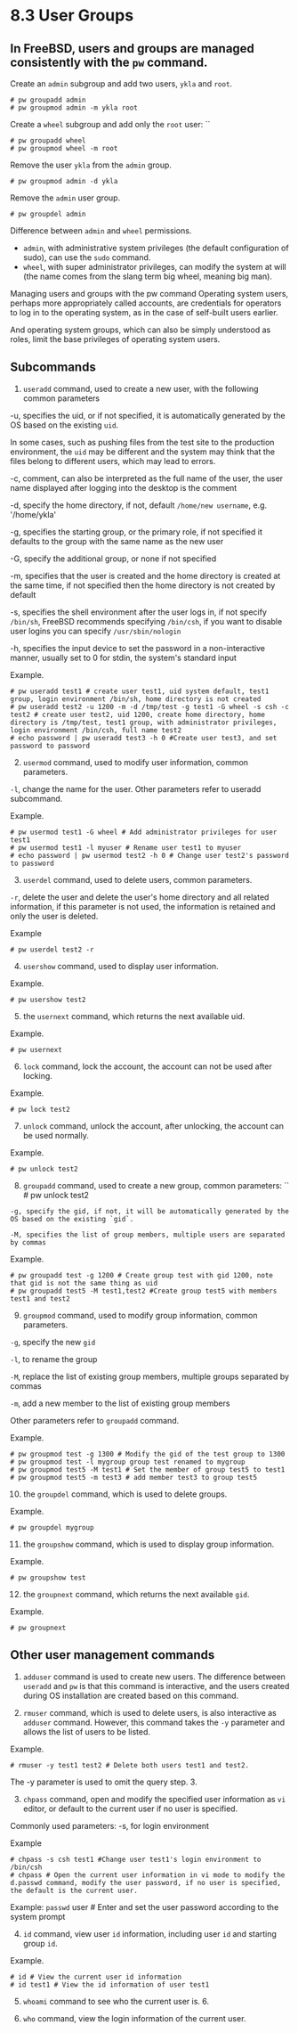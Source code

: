 # 8.3 User Groups

## In FreeBSD, users and groups are managed consistently with the `pw` command.

Create an `admin` subgroup and add two users, `ykla` and `root`.

```
# pw groupadd admin
# pw groupmod admin -m ykla root
```

Create a `wheel` subgroup and add only the `root` user: ``

```
# pw groupadd wheel
# pw groupmod wheel -m root
```

Remove the user `ykla` from the `admin` group.

```
# pw groupmod admin -d ykla
```

Remove the `admin` user group.

```
# pw groupdel admin
```

Difference between `admin` and `wheel` permissions.

- `admin`, with administrative system privileges (the default configuration of sudo), can use the `sudo` command.
- `wheel`, with super administrator privileges, can modify the system at will (the name comes from the slang term big wheel, meaning big man).

Managing users and groups with the pw command Operating system users, perhaps more appropriately called accounts, are credentials for operators to log in to the operating system, as in the case of self-built users earlier.

And operating system groups, which can also be simply understood as roles, limit the base privileges of operating system users.


## Subcommands
1. `useradd` command, used to create a new user, with the following common parameters 


-u, specifies the uid, or if not specified, it is automatically generated by the OS based on the existing `uid`.

In some cases, such as pushing files from the test site to the production environment, the `uid` may be different and the system may think that the files belong to different users, which may lead to errors.

-c, comment, can also be interpreted as the full name of the user, the user name displayed after logging into the desktop is the comment

-d, specify the home directory, if not, default `/home/new username`, e.g. '/home/ykla'

-g, specifies the starting group, or the primary role, if not specified it defaults to the group with the same name as the new user

-G, specify the additional group, or none if not specified

-m, specifies that the user is created and the home directory is created at the same time, if not specified then the home directory is not created by default

-s, specifies the shell environment after the user logs in, if not specify `/bin/sh`, FreeBSD recommends specifying `/bin/csh`, if you want to disable user logins you can specify `/usr/sbin/nologin`

-h, specifies the input device to set the password in a non-interactive manner, usually set to 0 for stdin, the system's standard input


Example.

```
# pw useradd test1 # create user test1, uid system default, test1 group, login environment /bin/sh, home directory is not created
# pw useradd test2 -u 1200 -m -d /tmp/test -g test1 -G wheel -s csh -c test2 # create user test2, uid 1200, create home directory, home directory is /tmp/test, test1 group, with administrator privileges, login environment /bin/csh, full name test2 
# echo password | pw useradd test3 -h 0 #Create user test3, and set password to password 
```

2. `usermod` command, used to modify user information, common parameters.

`-l`, change the name for the user. Other parameters refer to useradd subcommand.

Example.

```
# pw usermod test1 -G wheel # Add administrator privileges for user test1 
# pw usermod test1 -l myuser # Rename user test1 to myuser 
# echo password | pw usermod test2 -h 0 # Change user test2's password to password 
``` 

3. `userdel` command, used to delete users, common parameters.

`-r`, delete the user and delete the user's home directory and all related information, if this parameter is not used, the information is retained and only the user is deleted.

Example

```
# pw userdel test2 -r 
```

4. `usershow` command, used to display user information.

Example.

```
# pw usershow test2 
``` 

5. the `usernext` command, which returns the next available uid.

Example.

```
# pw usernext 
``` 

6. `lock` command, lock the account, the account can not be used after locking.

Example.

```
# pw lock test2 
``` 

7. `unlock` command, unlock the account, after unlocking, the account can be used normally.

Example.

```
# pw unlock test2 
```

8. `groupadd` command, used to create a new group, common parameters: `` # pw unlock test2

```
-g, specify the gid, if not, it will be automatically generated by the OS based on the existing `gid`.

-M, specifies the list of group members, multiple users are separated by commas
```

Example.

```
# pw groupadd test -g 1200 # Create group test with gid 1200, note that gid is not the same thing as uid 
# pw groupadd test5 -M test1,test2 #Create group test5 with members test1 and test2 
```

9. `groupmod` command, used to modify group information, common parameters.

`-g`, specify the new `gid`

`-l`, to rename the group

`-M`, replace the list of existing group members, multiple groups separated by commas

`-m`, add a new member to the list of existing group members

Other parameters refer to `groupadd` command.


Example.

```
# pw groupmod test -g 1300 # Modify the gid of the test group to 1300 
# pw groupmod test -l mygroup group test renamed to mygroup 
# pw groupmod test5 -M test1 # Set the member of group test5 to test1 
# pw groupmod test5 -m test3 # add member test3 to group test5 
``` 

10. the `groupdel` command, which is used to delete groups.

Example.

```
# pw groupdel mygroup 
``` 

11. the `groupshow` command, which is used to display group information.

Example.

```
# pw groupshow test 
```

12. the `groupnext` command, which returns the next available `gid`.

Example.

```
# pw groupnext 
```


## Other user management commands

1. `adduser` command is used to create new users. The difference between `useradd` and `pw` is that this command is interactive, and the users created during OS installation are created based on this command.

2. `rmuser` command, which is used to delete users, is also interactive as `adduser` command. However, this command takes the `-y` parameter and allows the list of users to be listed.

Example.

```
# rmuser -y test1 test2 # Delete both users test1 and test2.
```

The -y parameter is used to omit the query step. 3.

3. `chpass` command, open and modify the specified user information as `vi` editor, or default to the current user if no user is specified.

Commonly used parameters: -s, for login environment

Example

```
# chpass -s csh test1 #Change user test1's login environment to /bin/csh 
# chpass # Open the current user information in vi mode to modify the d.passwd command, modify the user password, if no user is specified, the default is the current user.
```

Example: `passwd` user # Enter and set the user password according to the system prompt

4. `id` command, view user `id` information, including user `id` and starting group `id`.

Example.

```
# id # View the current user id information 
# id test1 # View the id information of user test1 
```

5. `whoami` command to see who the current user is. 6.

6. `who` command, view the login information of the current user.
